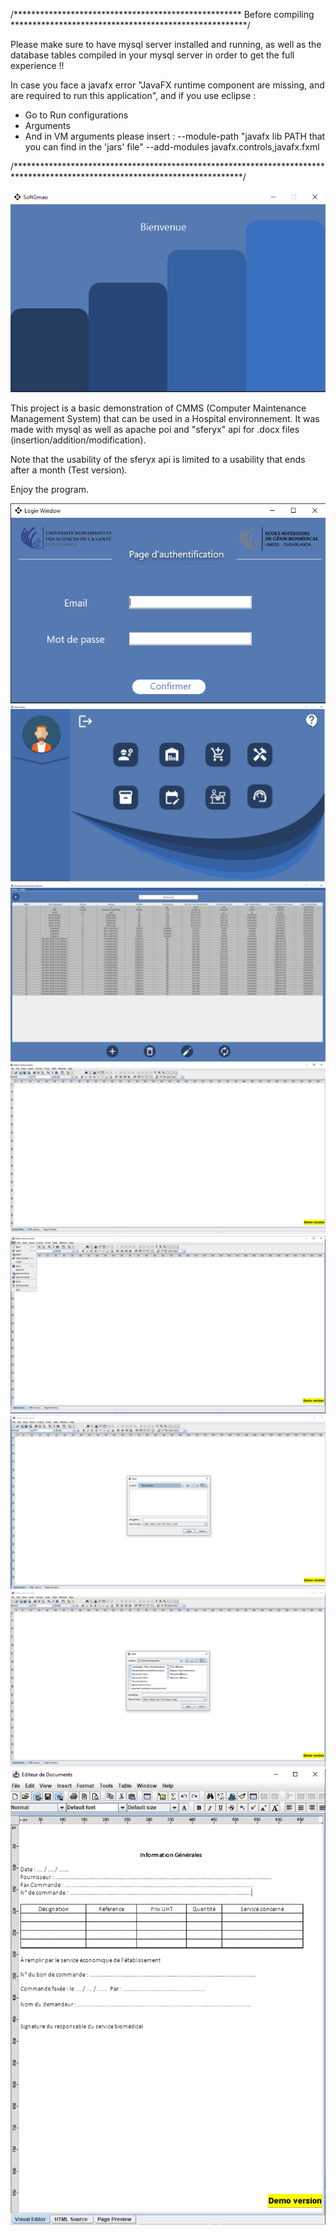 /**************************************************** Before compiling ******************************************************/

Please make sure to have mysql server installed and running, as well as the database tables compiled in your mysql server in order to get 
the full experience !!

In case you face a javafx error "JavaFX runtime component are missing, and are required to run this application", and if you use eclipse : 
 -  Go to Run configurations
 -  Arguments
 -  And in VM arguments please insert : --module-path "javafx lib PATH that you can find in the 'jars' file" --add-modules javafx.controls,javafx.fxml

/****************************************************************************************************************************/
<p align="center">
  <img src="./readme_Img/welcome_page.PNG"/>
</p>

This project is a basic demonstration of CMMS (Computer Maintenance Management System) that can be used 
in a Hospital environnement.
It was made with mysql as well as apache poi and "sferyx" api for .docx files (insertion/addition/modification).

Note that the usability of the sferyx api is limited to a usability that ends after a month (Test version).

Enjoy the program.

<p align="center">
  
  <img src="./readme_Img/Login.PNG"/>
  <br>
  <img src="./readme_Img/MainMenu.PNG"/>
  <br>
  <img src="./readme_Img/Img_1.PNG"/>
  <br>
  <img src="./readme_Img/Word.PNG"/>
  <br>
  <img src="./readme_Img/2.PNG"/>
  <br>
  <img src="./readme_Img/3.PNG"/>
  <br>
  <img src="./readme_Img/4.PNG"/>
  <br>
  <img src="./readme_Img/5.PNG"/>
  
</p>
